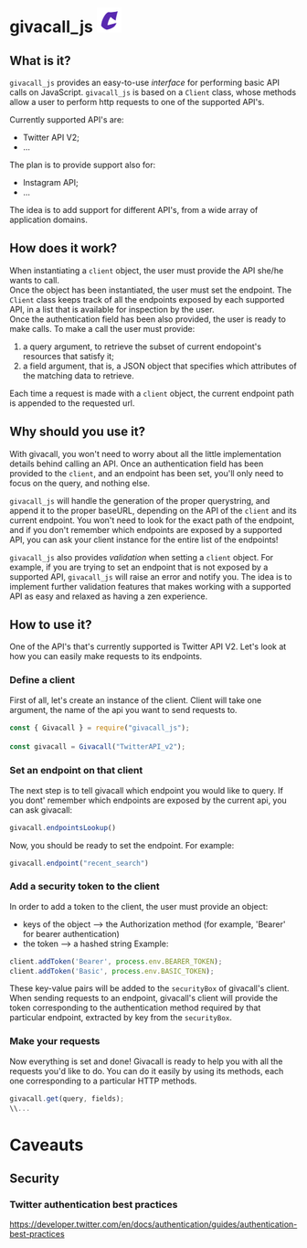 # givacall_js   ![alt text](https://github.com/mandel94/givacall_js/blob/main/logo_new.jpg)

## What is it?
`givacall_js` provides an easy-to-use *interface* for performing basic API calls on JavaScript.
`givacall_js` is based on a `Client` class, whose methods allow a user to perform http requests to one of the supported API's.

Currently supported API's are:
  * Twitter API V2;
  * ...
  
The plan is to provide support also for:
  * Instagram API;
  * ...
  
The idea is to add support for different API's, from a wide array of application domains.  
  
  
## How does it work?
When instantiating a `client` object, the user must provide the API she/he wants to call.  
Once the object has been instantiated, the user must set the endpoint. The `Client` class keeps track of all the endpoints exposed by each supported API, in a list that is available for inspection by the user.  
Once the authentication field has been also provided, the user is ready to make calls.
To make a call the user must provide:
1. a query argument, to retrieve the subset of current endopoint's resources that satisfy it;
2. a field argument, that is, a JSON object that specifies which attributes of the matching data to retrieve.  

Each time a request is made with a `client` object, the current endpoint path is appended to the requested url.


## Why should you use it?
With givacall, you won't need to worry about all the little implementation details behind calling an API. Once an authentication field has been provided to the `client`, and an endpoint has been set, you'll only need to focus on the query, and nothing else.

`givacall_js` will handle the generation of the proper querystring, and append it to the proper baseURL, depending on the API of the `client` and its current endpoint.
You won't need to look for the exact path of the endpoint, and if you don't remember which endpoints are exposed by a supported API, you can ask your client instance for the entire list of the endpoints!  

`givacall_js` also provides *validation* when setting a `client` object. For example, if you are trying to set an endpoint that is not exposed by a supported API, `givacall_js` will raise an error and notify you. The idea is to implement further validation features that makes working with a supported API as easy and relaxed as having a zen experience.  


## How to use it?
One of the API's that's currently supported is Twitter API V2.
Let's look at how you can easily make requests to its endpoints. 

### Define a client
First of all, let's create an instance of the client.
Client will take one argument, the name of the api you want to send requests to.  
``` js
const { Givacall } = require("givacall_js");

const givacall = Givacall("TwitterAPI_v2");
```

### Set an endpoint on that client  
The next step is to tell givacall which endpoint you would like to query.
If you dont' remember which endpoints are exposed by the current api, you can ask givacall:
``` js
givacall.endpointsLookup()

```
Now, you should be ready to set the endpoint. For example:

```js
givacall.endpoint("recent_search")
```


### Add a security token to the client  
In order to add a token to the client, the user must provide an object:
* keys of the object --> the Authorization method (for example, 'Bearer' for bearer authentication)
* the token --> a hashed string
Example:
``` js
client.addToken('Bearer', process.env.BEARER_TOKEN);
client.addToken('Basic', process.env.BASIC_TOKEN);
```
These key-value pairs will be added to the `securityBox` of givacall's client. 
When sending requests to an endpoint, givacall's client will provide the token corresponding to the authentication method required by that particular endpoint, extracted by key from the `securityBox`.   

### Make your requests
Now everything is set and done! Givacall is ready to help you with all the requests you'd like to do. You can do it easily by using its methods, each one 
corresponding to a particular HTTP methods.
``` js
givacall.get(query, fields);
\\...
```


# Caveauts
## Security 
### Twitter authentication best practices
https://developer.twitter.com/en/docs/authentication/guides/authentication-best-practices
